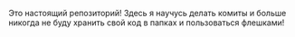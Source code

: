 Это настоящий репозиторий!
Здесь я научусь делать комиты и больше никогда не буду хранить свой код в папках и пользоваться флешками! 
